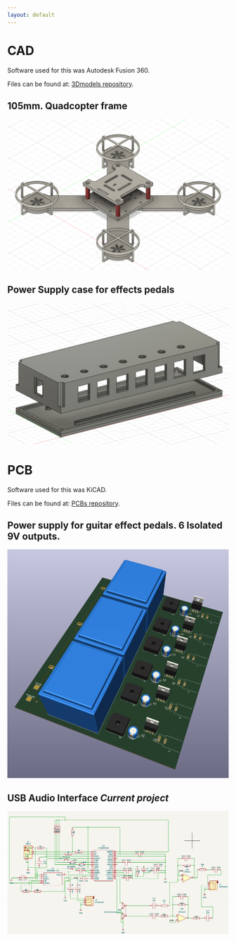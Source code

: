 ```yaml
---
layout: default
---
```


# CAD

Software used for this was Autodesk Fusion 360.

Files can be found at: [3Dmodels repository](https://github.com/mffellay/3Dmodels).

## 105mm. Quadcopter frame

<img src="https://github.com/mffellay/3Dmodels/blob/main/Drone105mm/drone.png" alt="">

## Power Supply case for effects pedals

<img src="https://github.com/mffellay/3Dmodels/blob/main/Power%20Supply%20case/casepsu.png" alt="">


# PCB

Software used for this was KiCAD.

Files can be found at: [PCBs repository](https://github.com/mffellay/PCBs).

## Power supply for guitar effect pedals. 6 Isolated 9V outputs.

<img src="https://github.com/mffellay/PCBs/blob/main/PowerSupply/psu.png" alt="">

## USB Audio Interface _Current project_

<img src="https://github.com/mffellay/PCBs/blob/main/USBAudioInterface/audiointerface.png" alt="">

